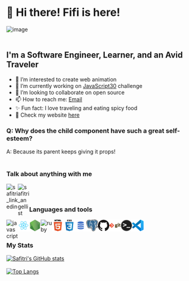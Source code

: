 <!---
fee3fitri/fee3fitri is a ✨ special ✨ repository because its `README.md` (this file) appears on your GitHub profile.
You can click the Preview link to take a look at your changes.
--->

# 👋 Hi there! Fifi is here!
![image](https://i.ibb.co/V9DpwPq/ezgif-com-gif-maker.gif)
<br>
<br>


## I'm a Software Engineer, Learner, and an Avid Traveler
- 👀 I’m interested to create web animation
- 🌱 I’m currently working on [JavaScript30](https://github.com/fee3fitri/JavaScript30) challenge
- 💞️ I’m looking to collaborate on open source
- 📫 How to reach me: [Email](mailto:safitri.shelton@gmail.com)
- ✨ Fun fact: I love traveling and eating spicy food
- 🎵 Check my website [here](http://safitri-shelton.com/)

### Q: Why does the child component have such a great self-esteem?
A: Because its parent keeps giving it props!
<br>
<br>

### Talk about anything with me
[<img align="left" alt="safitri_linkedin" width="30px" src="https://camo.githubusercontent.com/d659d2bac00c01b42bffbae84bdc121e828b8fecd5b4949ffa2575f5d9e4a371/68747470733a2f2f63646e2e6a7364656c6976722e6e65742f6e706d2f73696d706c652d69636f6e734076332f69636f6e732f6c696e6b6564696e2e737667">](https://www.linkedin.com/in/safitri-shelton/)
[<img align="left" alt="safitri_angellist" width="30px" src="https://camo.githubusercontent.com/6dd4e2e350558b30711e80bd1d5aa1dd77c7596cd2c4f3eab34d0f14be82d68c/68747470733a2f2f63646e2e6a7364656c6976722e6e65742f6e706d2f73696d706c652d69636f6e7340332e31332e302f69636f6e732f616e67656c6c6973742e737667">](https://angel.co/u/safitri-shelton/)
<br>
<br>

### Languages and tools
<img align="left" alt="javascript" width="30px" src="https://raw.githubusercontent.com/jmnote/z-icons/master/svg/javascript.svg">
<img align="left" alt="react" width="30px" src="https://raw.githubusercontent.com/github/explore/80688e429a7d4ef2fca1e82350fe8e3517d3494d/topics/react/react.png">
<img align="left" alt="node.js" width="30px" src="https://raw.githubusercontent.com/github/explore/80688e429a7d4ef2fca1e82350fe8e3517d3494d/topics/nodejs/nodejs.png">
<img align="left" alt="ruby" width="30px" src="https://raw.githubusercontent.com/jmnote/z-icons/master/svg/ruby.svg">
<img align="left" alt="html5" width="30px" src="https://raw.githubusercontent.com/github/explore/80688e429a7d4ef2fca1e82350fe8e3517d3494d/topics/html/html.png">
<img align="left" alt="css3" width="30px" src="https://raw.githubusercontent.com/github/explore/80688e429a7d4ef2fca1e82350fe8e3517d3494d/topics/css/css.png">
<img align="left" alt="sql" width="30px" src="https://raw.githubusercontent.com/github/explore/80688e429a7d4ef2fca1e82350fe8e3517d3494d/topics/sql/sql.png">
<img align="left" alt="postgresql" width="30px" src="https://raw.githubusercontent.com/github/explore/80688e429a7d4ef2fca1e82350fe8e3517d3494d/topics/postgresql/postgresql.png">
<img align="left" alt="github" width="30px" src="https://raw.githubusercontent.com/github/explore/78df643247d429f6cc873026c0622819ad797942/topics/github/github.png">
<img align="left" alt="git" width="30px" src="https://raw.githubusercontent.com/github/explore/80688e429a7d4ef2fca1e82350fe8e3517d3494d/topics/git/git.png">
<img align="left" alt="terminal" width="30px" src="https://raw.githubusercontent.com/github/explore/80688e429a7d4ef2fca1e82350fe8e3517d3494d/topics/terminal/terminal.png">
<img align="left" alt="visual studio" width="30px" src="https://raw.githubusercontent.com/github/explore/80688e429a7d4ef2fca1e82350fe8e3517d3494d/topics/visual-studio-code/visual-studio-code.png">
<br>
<br>

### My Stats
[![Safitri's GitHub stats](https://github-readme-stats.vercel.app/api?username=fee3fitri&show_icons=true&theme=dracula)](https://github.com/fee3fitri/github-readme-stats)
<br>
<br>
[![Top Langs](https://github-readme-stats.vercel.app/api/top-langs/?username=fee3fitri&theme=dracula)](https://github.com/fee3fitri/github-readme-stats)

